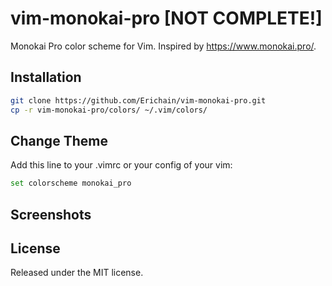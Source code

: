 # vim-monokai-pro [NOT COMPLETE!]
Monokai Pro color scheme for Vim. Inspired by https://www.monokai.pro/.

## Installation

``` bash
git clone https://github.com/Erichain/vim-monokai-pro.git
cp -r vim-monokai-pro/colors/ ~/.vim/colors/
```

## Change Theme
Add this line to your .vimrc or your config of your vim:

``` bash
set colorscheme monokai_pro 
```

## Screenshots

## License
Released under the MIT license.

